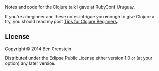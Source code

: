 Notes and code for the Clojure talk I gave at RubyConf Uruguay.

If you're a beginner and these notes intrigue you enough to give Clojure a try,
you should read my post [Tips for Clojure
Beginners](http://robots.thoughtbot.com/tips-for-clojure-beginners).


## License

Copyright © 2014 Ben Orenstein

Distributed under the Eclipse Public License either version 1.0 or (at
your option) any later version.
